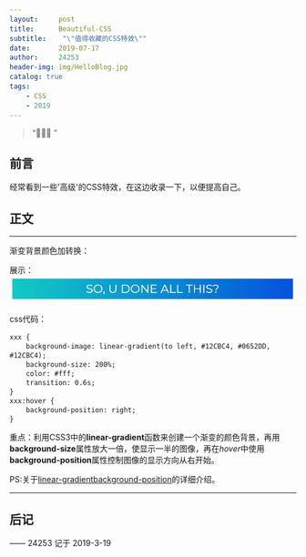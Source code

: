 ```yaml
---
layout:     post
title:      Beautiful-CSS
subtitle:    "\"值得收藏的CSS特效\""
date:       2019-07-17
author:     24253
header-img: img/HelloBlog.jpg
catalog: true
tags:
    - CSS
    - 2019
---
```


> “🙉🙉🙉 ”

## 前言

经常看到一些'高级'的CSS特效，在这边收录一下，以便提高自己。

## 正文

---

渐变背景颜色加转换：  

展示：![gif1](../img/cssAnimation1.gif)

css代码：
```
xxx {
    background-image: linear-gradient(to left, #12CBC4, #0652DD, #12CBC4);
    background-size: 200%;
    color: #fff;
    transition: 0.6s;
}
xxx:hover {
    background-position: right;
}
```
重点：利用CSS3中的**linear-gradient**函数来创建一个渐变的颜色背景，再用**background-size**属性放大一倍，使显示一半的图像，再在*hover*中使用**background-position**属性控制图像的显示方向从右开始。

PS:关于[linear-gradient](https://www.runoob.com/cssref/func-linear-gradient.html)[background-position](http://www.w3school.com.cn/cssref/pr_background-position.asp)的详细介绍。

---



## 后记

—— 24253 记于 2019-3-19


